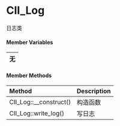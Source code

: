 # CII\_Log

日志类

#### Member Variables

| 无 |
| :---: |


#### Member Methods

| Method | Description |
| :--- | :--- |
| CII\_Log::\_\_construct\(\) | 构造函数 |
| CII\_Log::write\_log\(\) | 写日志 |



